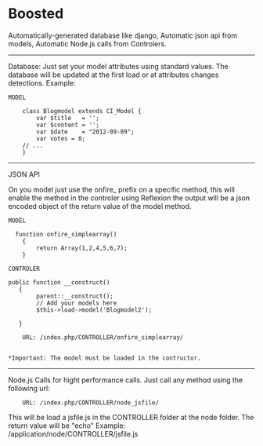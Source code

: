 Boosted
=======

Automatically-generated database like django, Automatic json api from models, Automatic Node.js calls from Controlers.

----------
Database:
Just set your model attributes using standard values. The database will be updated at the first load or at attributes changes detections. Example:

    MODEL

        class Blogmodel extends CI_Model {
            var $title   = '';
            var $content = '';
            var $date    = "2012-09-09";
            var votes = 0;
        // ...
        }


 ----------
 JSON API

 On you model just use the onfire_ prefix on a specific method, this will enable the method in the controler using Reflexion the output will be a json encoded object of the return value of the model method.

    MODEL

      function onfire_simplearray()
        {
            return Array(1,2,4,5,6,7);
        } 

    CONTROLER

    public function __construct()
       {
            parent::__construct();
            // Add your models here
            $this->load->model('Blogmodel2');

       }

        URL: /index.php/CONTROLLER/onfire_simplearray/


    *Important: The model must be loaded in the contructor.


----------
Node.js Calls for hight performance calls.
Just call any method using the following url:

        URL: /index.php/CONTROLLER/node_jsfile/

This will be load a jsfile.js in the CONTROLLER folder at the node folder.
The return value will be "echo" Example:
        /application/node/CONTROLLER/jsfile.js




